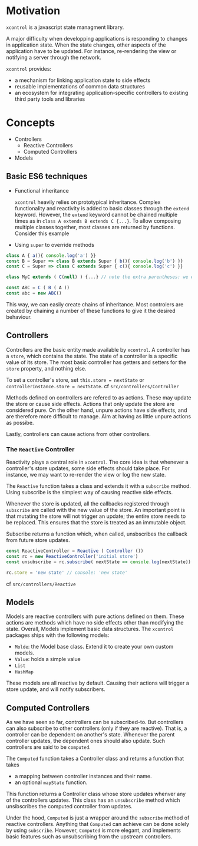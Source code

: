 # Motivation

`xcontrol` is a javascript state managment library.

A major difficulty when developping applications is responding to changes in application state.
When the state changes, other aspects of the application have to be updated.
For instance, re-rendering the view or notifying a server through the network.

`xcontrol` provides:
- a mechanism for linking application state to side effects
- reusable implementations of common data structures
- an ecosystem for integrating application-specific controllers to existing third party tools and libraries

# Concepts
- Controllers
  - Reactive Controllers
  - Computed Controllers
- Models

## Basic ES6 techniques
- Functional inheritance

    `xcontrol` heavily relies on prototypical inheritance.
Complex functionality and reactivity is added to basic classes through the `extend` keyword.
However, the `extend` keyword cannot be chained multiple times as in `class A extends B extends C {...}`.
To allow composing multiple classes together, most classes are returned by functions.
Consider this example
- Using `super` to override methods

```js
class A { a(){ console.log('a') }}
const B = Super => class B extends Super { b(){ console.log('b') }}
const C = Super => class C extends Super { c(){ console.log('c') }}

class MyC extends ( C(null) ) {...} // note the extra parentheses: we extend the result of the function call, which is a class.  

const ABC = C ( B ( A )) 
const abc = new ABC()
```
This way, we can easily create chains of inheritance.
Most controlers are created by chaining a number of these functions to give it the desired behaviour.

## Controllers

Controllers are the basic entity made available by `xcontrol`.
A controller has a `store`, which contains the state.
The state of a controller is a specific value of its store.
The most basic controller has getters and setters for the `store` property, and nothing else.

To set a controller's store, set `this.store = nextState` or `controllerInstance.store = nextState`.
cf `src/controllers/Controller`

Methods defined on controllers are refered to as actions. These may update the store or cause side effects.
Actions that only update the store are considered pure. On the other hand, unpure actions have side effects, and are therefore more difficult to manage. Aim at having as little unpure actions as possibe.

Lastly, controllers can cause actions from other controllers.

### The `Reactive` Controller
Reactivity plays a central role in `xcontrol`.
The core idea is that whenever a controller's store updates, some side effects should take place.
For instance, we may want to re-render the view or log the new state.

The `Reactive` function takes a class and extends it with a `subscribe` method.
Using subscribe is the simplest way of causing reactive side effects.

Whenever the store is updated, all the callbacks registered through `subscribe` are called with the new value of the store.
An important point is that mutating the store will not trigger an update; the entire store needs to be replaced.
This ensures that the store is treated as an immutable object.

Subscribe returns a function which, when called, unsbscribes the callback from future store updates.

```js
const ReactiveController = Reactive ( Controller ())
const rc = new ReactiveController('initial store')
const unsubscribe = rc.subscribe( nextState => console.log(nextState)) // console: 'initial store'

rc.store = 'new state' // console: 'new state'
```


cf `src/controllers/Reactive`
## Models

Models are reactive controllers with pure actions defined on them.
These actions are methods which have no side effects other than modifying the state.
Overall, Models implement basic data structures. The `xcontrol` packages ships with the following models:

- `Molde`: the Model base class. Extend it to create your own custom models.
- `Value`: holds a simple value
- `List`
- `HashMap`

These models are all reactive by default. Causing their actions will trigger a store update, and will notify subscribers.

## Computed Controllers

As we have seen so far, controllers can be subscribed-to. But controllers can also subscribe to other controllers (only if they are reactive).
That is, a controller can be dependent on another's state.
Whenever the parent controller updates, the dependent ones should also update.
Such controllers are said to be `computed`.

The `Computed` function takes a Controller class and returns a function
that takes
- a mapping between controller instances and their name.
- an optional `mapState` function.

This function returns a Controller class whose store updates whenver any of the controllers updates.
This class has an `unsubscribe` method which unsibscribes the computed controller from updates.

Under the hood, `Computed` is just a wrapper around the `subscribe` method of reactive controllers.
Anything that `Computed` can achieve can be done solely by using `subscribe`. However, `Computed` is more elegant,
and implements basic features such as unsubscribing from the upstream controllers.

